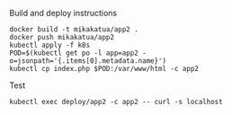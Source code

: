 Build and deploy instructions

```
docker build -t mikakatua/app2 .
docker push mikakatua/app2
kubectl apply -f k8s
POD=$(kubectl get po -l app=app2 -o=jsonpath='{.items[0].metadata.name}')
kubectl cp index.php $POD:/var/www/html -c app2
```

Test
```
kubectl exec deploy/app2 -c app2 -- curl -s localhost
```
